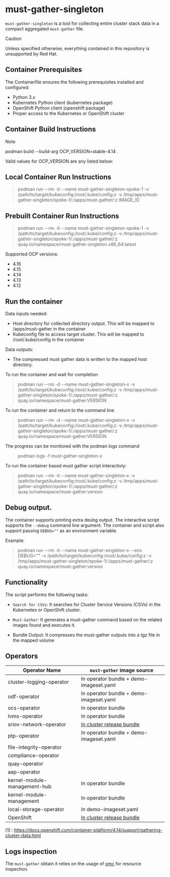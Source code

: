 # must-gather-singleton

`must-gather-singleton` is a tool for collecting entire cluster stack data in a compact aggregated `must-gather` file.

> [!CAUTION]
> Unless specified otherwise, everything contained in this repository is unsupported by Red Hat.

## Container Prerequisites

The Containerfile ensures the following prerequisites installed and configured:

- Python 3.x
- Kubernetes Python client (kubernetes package)
- OpenShift Python client (openshift package)
- Proper access to the Kubernetes or OpenShift cluster

## Container Build Instructions

> [!NOTE]  
> podman build --build-arg OCP_VERSION=stable-4.14 .

Valid values for OCP_VERSION are any listed below:


## Local Container Run Instructions

> podman run --rm -it --name must-gather-singleton-spoke-1 -v /path/to/target/kubeconfig:/root/.kube/config:z -v /tmp/apps/must-gather-singleton/spoke-1/:/apps/must-gather/:z IMAGE_ID

## Prebuilt Container Run Instructions

> podman run --rm -it --name must-gather-singleton-spoke-1 -v /path/to/target/kubeconfig:/root/.kube/config:z -v /tmp/apps/must-gather-singleton/spoke-1/:/apps/must-gather/:z quay.io/namespace/must-gather-singleton.x86_64:latest

Supported OCP versions:
- 4.16
- 4.15
- 4.14
- 4.13
- 4.12


## Run the container

Data inputs needed:

- Host directory for collected directory output. This will be mapped to /apps/must-gather in the container
- Kubeconfig file to access target cluster. This will be mapped to /root/.kube/config in the container

Data outputs:
- The compressed must gather data is written to the mapped host directory. 

To run the container and wait for completion

> podman run --rm -d --name must-gather-singleton-x -v /path/to/target/kubeconfig:/root/.kube/config:z -v /tmp/apps/must-gather-singleton/spoke-1/:/apps/must-gather/:z quay.io/namespace/must-gather:VERSION

To run the container and return to the command line

> podman run --rm -d --name must-gather-singleton-x -v /path/to/target/kubeconfig:/root/.kube/config:z -v /tmp/apps/must-gather-singleton/spoke-1/:/apps/must-gather/:z quay.io/namespace/must-gather:VERSION

The progress can be monitored with the podman logs command

> podman logs -f must-gather-singleton-x

To run the container based must gather script interactivly:

> podman run --rm -it --name must-gather-singleton-x -v /path/to/target/kubeconfig:/root/.kube/config:z -v /tmp/apps/must-gather-singleton/spoke-1/:/apps/must-gather/:z quay.io/namespace/must-gather:version

## Debug output.

The container supports printing extra deubg output. The interactive script supports the `--debug` command line argument. The container and script also support passing `DEBUG=""` as an environment variable. 

Example: 

> podman run --rm -it --name must-gather-singleton-x --env DEBUG="" -v /path/to/target/kubeconfig:/root/.kube/config:z -v /tmp/apps/must-gather-singleton/spoke-1/:/apps/must-gather/:z quay.io/namespace/must-gather:version


## Functionality
The script performs the following tasks:

- `Search for CSVs`: It searches for Cluster Service Versions (CSVs) in the Kubernetes or OpenShift cluster.

- `Must-Gather`: It generates a must-gather command based on the related images found and executes it.

- Bundle Output: It compresses the must-gather outputs into a tgz file in the mapped volume 


## Operators 

| Operator Name              | `must-gather` image source  |
|----------------------------|---------------------------|
| cluster-logging-operator   | In operator bundle + demo-imageset.yaml       |
| odf-operator               | In operator bundle + demo-imageset.yaml       |
| ocs-operator               | In operator bundle        |
| lvms-operator              | In operator bundle        |
| sriov-network-operator     | [In cluster release bundle](https://github.com/openshift/must-gather) |
| ptp-operator               | In operator bundle + demo-imageset.yaml       |
| file-integrity-operator    |
| compliance-operator        |
| quay-operator              |
| aap-operator               |
| kernel-module-management-hub |In operator bundle        |
| kernel-module-management   |  In operator bundle        |
| local-storage-operator     | In demo-imageset.yaml      |
| OpenShift                  | [In cluster release bundle](https://github.com/openshift/must-gather) |

[1] : https://docs.openshift.com/container-platform/4.14/support/gathering-cluster-data.html



## Logs inspection

The `must-gather` obtain it relies on the usage of [omc](https://github.com/gmeghnag/omc)  for resource inspection.
